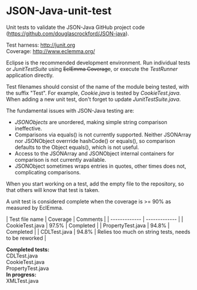 # JSON-Java-unit-test
Unit tests to validate the JSON-Java GitHub project code (https://github.com/douglascrockford/JSON-java).<br>

Test harness: http://junit.org<br>
Coverage: http://www.eclemma.org/<br>

Eclipse is the recommended development environment.
Run individual tests or *JunitTestSuite* using ~~EclEmma Coverage~~, or execute the *TestRunner* application directly.<br>

Test filenames should consist of the name of the module being tested, with the suffix "Test". 
For example, *Cookie.java* is tested by *CookieTest.java*.
When adding a new unit test, don't forget to update *JunitTestSuite.java*.

The fundamental issues with JSON-Java testing are:
* *JSONObjects* are unordered, making simple string comparison ineffective. 
* Comparisons via equals() is not currently supported. Neither JSONArray nor JSONObject overrride hashCode() or equals(), so comparison defaults to the Object equals(), which is not useful.
* Access to the JSONArray and JSONObject internal containers for comparison is not currently available.
* JSONObject sometimes wraps entries in quotes, other times does not, complicating comparisons.

When you start working on a test, add the empty file to the repository, so that others will know that test is taken.

A unit test is considered complete when the coverage is >= 90% as measured by EclEmma.

| Test file name  | Coverage | Comments |
| ------------- | ------------- |
| CookieTest.java  | 97.5%   | Completed |
| PropertyTest.java  | 94.8%  | Completed |
| CDLTest.java | 94.8% | Relies too much on string tests, needs to be reworked |

<b>Completed tests:</b><br>
CDLTest.java<br>
CookieTest.java<br>
PropertyTest.java<br>
<b>In progress:</b><br>
XMLTest.java<br>


